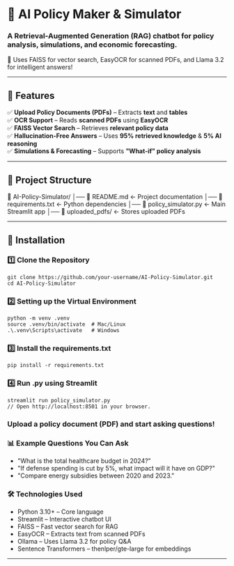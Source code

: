 # 📜 AI Policy Maker & Simulator
### A Retrieval-Augmented Generation (RAG) chatbot for policy analysis, simulations, and economic forecasting.  
🚀 Uses FAISS for vector search, EasyOCR for scanned PDFs, and Llama 3.2 for intelligent answers!

---

## 📌 Features
✅ **Upload Policy Documents (PDFs)** – Extracts **text** and **tables**  
✅ **OCR Support** – Reads **scanned PDFs** using **EasyOCR**  
✅ **FAISS Vector Search** – Retrieves **relevant policy data**  
✅ **Hallucination-Free Answers** – Uses **95% retrieved knowledge** & **5% AI reasoning**  
✅ **Simulations & Forecasting** – Supports **"What-if" policy analysis**  

---

## 📂 Project Structure
📁 AI-Policy-Simulator/ │── 📜 README.md <- Project documentation
│── 📜 requirements.txt <- Python dependencies
│── 📜 policy_simulator.py <- Main Streamlit app
│── 📁 uploaded_pdfs/ <- Stores uploaded PDFs

---

## 🔧 Installation
### 1️⃣ Clone the Repository
```
git clone https://github.com/your-username/AI-Policy-Simulator.git
cd AI-Policy-Simulator
```
### 2️⃣ Setting up the Virtual Environment
```
python -m venv .venv
source .venv/bin/activate  # Mac/Linux
.\.venv\Scripts\activate   # Windows
```
### 3️⃣ Install the requirements.txt
```
pip install -r requirements.txt
```
### 4️⃣ Run .py using Streamlit
```
streamlit run policy_simulator.py
// Open http://localhost:8501 in your browser.
```

### Upload a policy document (PDF) and start asking questions!

### 📊 Example Questions You Can Ask
- "What is the total healthcare budget in 2024?"
- "If defense spending is cut by 5%, what impact will it have on GDP?"
- "Compare energy subsidies between 2020 and 2023."

### 🛠️ Technologies Used
- Python 3.10+ – Core language
- Streamlit – Interactive chatbot UI
- FAISS – Fast vector search for RAG
- EasyOCR – Extracts text from scanned PDFs
- Ollama – Uses Llama 3.2 for policy Q&A
- Sentence Transformers – thenlper/gte-large for embeddings
---



